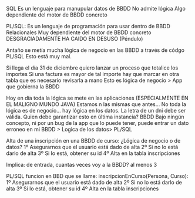 SQL Es un lenguaje para manupular datos de BBDD
        No admite lógica
        Algo dependiente del motor de BBDD concreto

PL/SQL: Es un lenguaje de programación para usar dentro de BBDD Relacionales
        Muy dependiente del motor de BBDD concreto
        DESGRACIADAMENTE HA CAIDO EN DESUSO (Péndulo)

Antaño se metía mucha lógica de negocio en las BBDD a través de códgo PL/SQL
    Esto está muy mal.

Si llega el día 31 de diciembre quiero lanzar un proceso que totalice los importes 
Si una factura es mayor de tal importe hay que marcar en otra tabla que es necesario revisarla a mano
    Esto es lógica de negocio > App que gobierna la BBDD

Hoy en día toda la lógica se mete en las aplicaciones (ESPECIALMENTE EN EL MALIGNO MUNDO JAVA)
    Estamos n las mismas que antes...
    No toda la lógica es de negocio... hay lógica en los datos.
    La letra de un dni debe ser válida.
        Quien debe garantizar esto en última instancia? BBDD
            Bajo ningún concepto, ni por un bug de la app que lo puede tener, puede entrar un dato erroneo en mi BBDD > Logica de los datos> PL/SQL


Alta de una inscripción en una BBDD de curso: ¿Lógica de negocio o de datos?
    1º Asegurarnos que el usuario está dado de alta
    2º Si no lo está darlo de alta
    3º Si lo está, obtener su id
    4º Alta en la tabla inscripciones

Implica: de entrada, cuantas veces voy a la BBDD? al menos 3

PL/SQL
    funcion en BBD que se llame: inscripcionEnCurso(Persona, Curso):
        1º Asegurarnos que el usuario está dado de alta
        2º Si no lo está darlo de alta
        3º Si lo está, obtener su id
        4º Alta en la tabla inscripciones